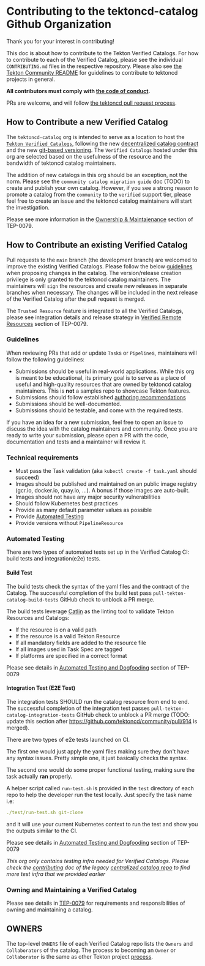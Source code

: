 # Contributing to the tektoncd-catalog Github Organization

Thank you for your interest in contributing!

This doc is about how to contribute to the Tekton Verified Catalogs. For how to 
contribute to each of the Verified Catalog, please see the individual `CONTRIBUTING.md` files in the respective repository. 
Please also see [the Tekton Community README](https://github.com/tektoncd/community/blob/main/README.md) for guidelines to contribute to tektoncd projects in general.

**All contributors must comply with
[the code of conduct](./code-of-conduct.md).**

PRs are welcome, and will follow
[the tektoncd pull request process](https://github.com/tektoncd/community/blob/main/process.md#pull-request-process).

## How to Contribute a new Verified Catalog

The `tektoncd-catalog` org is intended to serve as a location to host the [`Tekton Verified Catalogs`](https://github.com/tektoncd/community/blob/main/teps/0115-tekton-catalog-git-based-versioning.md#tekton-catalog-github-organization), following the new [decentralized
catalog contract](https://github.com/tektoncd/community/blob/main/teps/0115-tekton-catalog-git-based-versioning.md#organization-contract) and the new [git-based versioning](https://github.com/tektoncd/community/blob/main/teps/0115-tekton-catalog-git-based-versioning.md#versioning-in-a-catalog). The `Verified Catalogs` hosted under this org are selected based on the usefulness of the resource and the bandwidth of tektoncd catalog maintainers. 

The addition of new catalogs in this org should be an exception, not the norm. Please see the `community catalog migration guide` doc (TODO) to create and publish your own catalog. However, if you see a strong reason to promote a catalog from the `community` to the `verified` support tier, please feel free to create an issue and the tektoncd catalog maintainers will start the investigation.

Please see more information in the [Ownership & Maintaienance](https://github.com/tektoncd/community/blob/main/teps/0079-tekton-catalog-support-tiers.md#ownership-and-maintenance-1) section of TEP-0079.

## How to Contribute an existing Verified Catalog

Pull requests to the `main` branch (the development branch) are welcomed to improve the existing Verified Catalogs. Please follow the below [guidelines](#guidelines) when proposing changes in the catalog. The version/release creation privilege is only granted to the tektoncd catalog maintainers. The maintainers will `sign` the resources and create new releases in separate branches when necessary. The changes will be included in the next release of the Verified Catalog after the pull request is merged.

The `Trusted Resource` feature is integrated to all the Verified Catalogs, please see integration details and release strategy in [Verified Remote Resources](https://github.com/tektoncd/community/blob/main/teps/0079-tekton-catalog-support-tiers.md#verified-remote-resources-1) section of TEP-0079.

### Guidelines

When reviewing PRs that add or update `Task`s or `Pipeline`s, maintainers will follow
the following guidelines:

* Submissions should be useful in real-world applications.
While this org is meant to be educational, its primary goal is to serve
as a place of useful and high-quality resources that are owned by tektoncd catalog maintainers.
This is **not** a samples repo to showcase Tekton features.
* Submissions should follow established [authoring recommendations](./recommendations.md)
* Submissions should be well-documented.
* Submissions should be testable, and come with the required tests.

If you have an idea for a new submission, feel free to open an issue to discuss
the idea with the catalog maintainers and community.
Once you are ready to write your submission, please open a PR with the code,
documentation and tests and a maintainer will review it.

### Technical requirements

* Must pass the Task validation (aka `kubectl create -f task.yaml`
  should succeed)
* Images should be published and maintained on an public image
  registry (gcr.io, docker.io, quay.io, …). A bonus if those images are
  auto-built.
* Images should not have any major security vulnerabilities
* Should follow Kubernetes best practices
* Provide as many default parameter values as possible
* Provide [Automated Testing](#automated-testing)
* Provide versions without `PipelineResource`

### Automated Testing

There are two types of automated tests set up in the Verified Catalog CI: build tests and integration(e2e) tests.

#### Build Test

The build tests check the syntax of the yaml files and the contract of the Catalog. The successful completion of the build test pass `pull-tekton-catalog-build-tests` GitHub check to unblock a PR merge.

The build tests leverage [Catlin](https://github.com/tektoncd/catlin) as the linting tool to validate Tekton Resources and Catalogs:
  - If the resource is on a valid path
  - If the resource is a valid Tekton Resource
  - If all mandatory fields are added to the resource file
  - If all images used in Task Spec are tagged
  - If platforms are specified in a correct format

Please see details in [Automated Testing and Dogfooding](https://github.com/tektoncd/community/blob/main/teps/0079-tekton-catalog-support-tiers.md#automated-testing-and-dogfooding-1) section of TEP-0079


#### Integration Test (E2E Test)

The integration tests SHOULD run the catalog resource from end to end. The successful completion of the integration test passes `pull-tekton-catalog-integration-tests` GitHub check to unblock a PR merge (TODO: update this section after https://github.com/tektoncd/community/pull/914 is merged).  

There are two types of e2e tests launched on CI.

The first one would just apply the yaml files making sure they don't have any
syntax issues. Pretty simple one, it just basically checks the syntax.

The second one would do some proper functional testing, making sure the task
actually **ran** properly.

A helper script called `run-test.sh` is provided in the `test` directory of each repo to help the developer run the test locally. Just specify the task name  i.e:

```yaml
./test/run-test.sh git-clone
```

and it will use your current Kubernetes context to run the test and show you the outputs similar to the CI.

Please see details in [Automated Testing and Dogfooding](https://github.com/tektoncd/community/blob/main/teps/0079-tekton-catalog-support-tiers.md#automated-testing-and-dogfooding-1) section of TEP-0079

*This org only contains testing infra needed for Verified Catalogs. Please check the [contributing](https://github.com/tektoncd/catalog/blob/main/CONTRIBUTING.md#end-to-end-testing) doc of the legacy [centralized catalog repo](https://github.com/tektoncd/catalog/) to find more test infra that we provided earlier*

### Owning and Maintaining a Verified Catalog

Please see details in [TEP-0079](https://github.com/tektoncd/community/blob/main/teps/0079-tekton-catalog-support-tiers.md#ownership-and-maintenance-1) for requirements and responsibilities of owning and maintaining a catalog.

## OWNERS

The top-level `OWNERS` file of each Verified Catalog repo lists the `Owners` and `Collaborators` of the catalog. The process to becoming an `Owner` or `Collaborator` is the same as other Tekton project [process](https://github.com/tektoncd/community/blob/main/process.md#owners).
